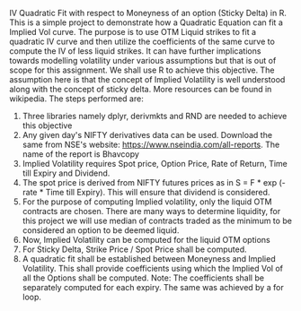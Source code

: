 IV Quadratic Fit with respect to Moneyness of an option (Sticky Delta) in R.
This is a simple project to demonstrate how a Quadratic Equation can fit a Implied Vol curve.
The purpose is to use OTM Liquid strikes to fit a quadratic IV curve and then utilize the coefficients of the same curve to compute the IV of less liquid strikes. It can have further implications towards modelling volatility under various assumptions but that is out of scope for this assignment.
We shall use R to achieve this objective. The assumption here is that the concept of Implied Volatility is well understood along with the concept of sticky delta. More resources can be found in wikipedia.
The steps performed are:
1. Three libraries namely dplyr, derivmkts and RND are needed to achieve this objective
2. Any given day's NIFTY derivatives data can be used. Download the same from NSE's website: https://www.nseindia.com/all-reports. The name of the report is Bhavcopy
3. Implied Volatility requires Spot price, Option Price, Rate of Return, Time till Expiry and Dividend.
4. The spot price is derived from NIFTY futures prices as in S = F * exp (- rate * Time till Expiry). This will ensure that dividend is considered.
5. For the purpose of computing Implied volatility, only the liquid OTM contracts are chosen. There are many ways to determine liquidity, for this project we will use median of contracts traded as the minimum to be considered an option to be deemed liquid.
6. Now, Implied Volatility can be computed for the liquid OTM options
7. For Sticky Delta, Strike Price / Spot Price shall be computed.
8. A quadratic fit shall be established between Moneyness and Implied Volatility. This shall provide coefficients using which the Implied Vol of all the Options shall be computed. Note: The coefficients shall be separately computed for each expiry. The same was achieved by a for loop.
 
